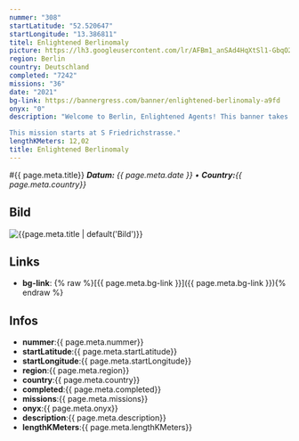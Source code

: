 ```yaml
---
nummer: "308"
startLatitude: "52.520647"
startLongitude: "13.386811"
titel: Enlightened Berlinomaly
picture: https://lh3.googleusercontent.com/lr/AFBm1_anSAd4HqXtSl1-GbqO2yalOR6sE3SGxoYbtSQQpOgg_RDUg7z5vmHf825Z9vSU9tYLSRCLw-2I8iSElHXanLhdDcWCk_eVwFGpVwuPKwkx-rZWCc0HEkBfee8nMZ6id3DZCDFmmhU98NSeN2M9maGwM9eeenjjSPviMCeOXeS-k8Ftv9PIc_HlV__qvAN0yYLLI7X4TmHH578OiX7IpNR4kjS050Vt5bE9jUHcxi16aW-A3H9iywt9nqvu4wyqEQlnrOIOWX8Eh1PRk9g4hjVFzIHtXqGqRODY7YosCdAYT7cAD2-ERvYeIzR9yMa3sg2kEz_5ccKvGtwnFjTp0fYOW4EGiEQf38Lh6UOAvYQM-zXqG9JtZWKB5K-XWVuc43VX9V6LDo_YUFVM-EW9SOgyqITtAk2vjKWO8dU3f4guHR6sq5ZRo-w0l3K0xKi9lRAlVYwPFgjKwvQcMVrr_D977yxR3lxNrWQ8WIi6cGJNr9MH0g2iXncRQdGNszxpWNX9lE0fV2wG849LI6Ey6ly8HMWRchBa22CmVWeUBNjNfIFWP5yBUeFgV1zPggJGrDTrISHGET0d5k5MLnMVRw64b8W0eBYQsMaZDthFC-i1XLOXxvEg8fJ1i-g8wazuEJ2rmMJQdqp_b90c8odfUqrnUojy5EuNk0EQSVSY0BYUy9RQgghjzQjzlJX3xR0yfbLwkLz_pqj4Wn7fOwxZvOIL68KFzx24eOh4DEz6dTTVh_CXU-6x30L4_sPhT3U_HzPJAt7hroNB1Xr6tXWAyW6X_sFj91kJy-2rXGfwSNRjNmp-Qlm9hUUYHjj1erl0amB4PI14boslC5PVTINkV65XzErkjDRpKkOx
region: Berlin
country: Deutschland
completed: "7242"
missions: "36"
date: "2021"
bg-link: https://bannergress.com/banner/enlightened-berlinomaly-a9fd
onyx: "0"
description: "Welcome to Berlin, Enlightened Agents! This banner takes you along some of Berlins important sights and results in the offical Berlinomaly logo. 

This mission starts at S Friedrichstrasse."
lengthKMeters: 12,02
title: Enlightened Berlinomaly
---
```


#{{ page.meta.title}}
_**Datum:** {{ page.meta.date }} • **Country:**{{ page.meta.country}}_

## Bild
![{{page.meta.title | default('Bild')}}]({{page.meta.picture}})

## Links
- **bg-link**: {% raw %}[{{ page.meta.bg-link }}]({{ page.meta.bg-link }}){% endraw %}

## Infos
- **nummer**:{{ page.meta.nummer}}
- **startLatitude**:{{ page.meta.startLatitude}}
- **startLongitude**:{{ page.meta.startLongitude}}
- **region**:{{ page.meta.region}}
- **country**:{{ page.meta.country}}
- **completed**:{{ page.meta.completed}}
- **missions**:{{ page.meta.missions}}
- **onyx**:{{ page.meta.onyx}}
- **description**:{{ page.meta.description}}
- **lengthKMeters**:{{ page.meta.lengthKMeters}}

